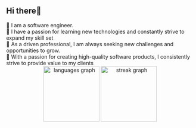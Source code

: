 
<h2 align="left">Hi there👋</h2>
🔭 I am a software engineer.<br>🌱 I have a passion for learning new technologies and constantly strive to expand my skill set<br>👯 As a driven professional, I am always seeking new challenges and opportunities to grow.<br>🤝 With a passion for creating high-quality software products, I consistently strive to provide value to my clients<br>

<div align="center">
<img src="https://github-readme-stats.vercel.app/api/top-langs?username=nguyenthdu&locale=en&hide_title=true&layout=compact&card_width=320&langs_count=6&theme=graywhite&hide_border=true&order=2" height="150" alt="languages graph"  />
  <img src="https://streak-stats.demolab.com?user=nguyenthdu&locale=en&mode=daily&theme=default&hide_border=true&border_radius=5&order=3" height="150" alt="streak graph"  />
</div>













